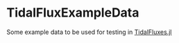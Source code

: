 # TidalFluxExampleData

Some example data to be used for testing in [TidalFluxes.jl](https://github.com/wkearn/TidalFluxes.jl)
